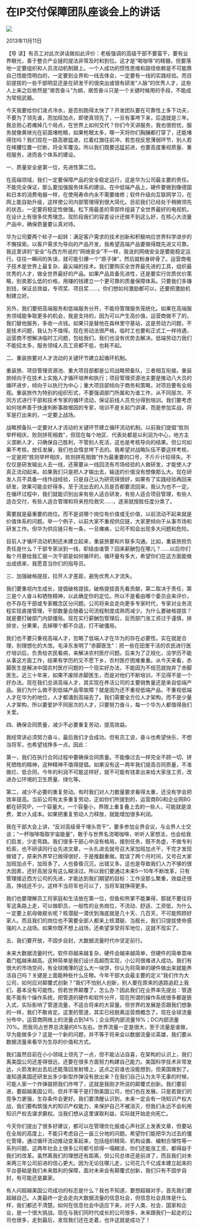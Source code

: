 # 在IP交付保障团队座谈会上的讲话
<img class="pv" src="https://api.visitor.plantree.me/visitor-badge/pv?namespace=plantree.me&key=renzhengfei-speeches/./docs/speeches/2013/11/在IP交付保障团队座谈会上的讲话.md">


2013年11月11日



【导  读】有员工对此次讲话做如此评价：老板强调的高级干部不要蛮干，要有业界眼光，善于整合产业链的提法非常及时和到位。这才是“喝咖啡”的精髓，但要落地一定要组织和人员流动机制跟上。一个人成功的惯性思维和路径依赖是不可能靠自己悟能悟明白的，一定要到业界和一线去体会，一定要有一线的实践经验。而目前提拔的一些干部明显还是在研发干的很突出或很有研发“人脉”的优秀人才，这些人上来之后依然是“艰苦奋斗”为纲，艰苦奋斗只是一个关键时候用的手段，不能成为常规武器。



今天我要给你们泼点冷水，是否别跑得太快了？开发团队要在可靠性上多下功夫，不要为了领先谁，而加班加点，即使真领先了，一旦有事垮下来，后退就是三年。我总担心若瘫掉几个局点，在世界上如何交代？你们今天讲服务，我也很担忧，服务就像黄继光在前面堵枪眼，如果枪眼太多，哪一天将你们胸脯都打穿了，还能堵得住吗？我们现在一路高歌猛进，扛着红旗往前冲，若忽视反思薄弱环节，别人若在峰腰位置一拦断，将全军覆没。所以我们既要迅猛前进，也要高度重视质量、重视服务，进而各个体系的建设。

一、质量安全是第一位，先进性第二位。

在高端领域，我们一定要保障产品的安全稳定运行，这是华为公司最主要的责任。不能完全保证，那么要加强服务体系的建设。在中低端产品上，硬件要做到像德国和日本的消费电器一样，在使用寿命内永不需要维修；软件升级向互联网学习，在网上能自助升级，这样使公司内部管理得到很大简化。目前我们已经处于稍微领先的状态，一定要将稳定性做强。松下用最差的零部件组装了全世界最好的电视机，在设计上有很多优秀理念。现阶段我们的容差设计还做不到这么好，在核心大流量产品中，确保质量要认真对待。

华为公司要两个轮子一起转：满足客户需求的技术创新和积极响应世界科学进步的不懈探索。以客户需求为导向的产品开发，我希望高端产品要做得既先进又可靠。我这里讲的“安全”与西方所说的“网络安全”不一样，我说的网络安全是要能稳定运行。往往一瞬间的失误，就可能引爆一个“原子弹”，然后就粉身碎骨了。运营商电子技术是世界上最复杂、最尖端的技术。我们要购买全世界最先进的工具，组织最优秀的人才，做全世界最好的产品。如果产品具备先进性，还是要实行优质优价策略，别卖那么低的价格，用赚的钱建立一个更可靠的质量保障体系。只要我们多赚到钱，保证总效益，专项奖、项目奖……，你们想如何激励都可以，还要把激励机制建立好。

另外，我们要把高端服务和低端服务分开，不能将管理服务笼统化。如果在高端服务领域能争取更多的机会，我是支持的，因为可以产生高价值，运营商做不了的，我们替他服务，多收一点钱。如果只是替他在森林里守基站，这是劳动力问题，不是技术问题，我认为不值得。现在劳动法很严格，临时工也要和正式工一样待遇，运营商不想解决临时工问题，包给我们，我们也没有优势去解决。低端劳动力我们不能招太多，服务领域人员工资都不低，也耗不起。

二、重装旅要对人才流动的关键环节建立起循环机制。

重装旅、项目管理资源池、重大项目部都是公司战略预备队，三者相互衔接。重装旅倾向于在技术上实施人才循环培养和执行；项目管理资源池主要是推动八大员的循环进步，倾向于以执行为中心；重大项目部倾向于商务和策略，对项目要有全局观。重装旅作为特别的组织形式，不要强调部门所属和为谁工作，从不同层次、不同方式进行干部和技术专家的循环流动，保证前线人员充分得到培训。我们要考虑如何培养善于快速判断事故根因的专家，培训不是关起门讲课，而是参加实战，将军是打出来的，一定要上战场。

战略预备队一定要对人才流动的关键环节建立循环流动机制。以前我们提倡“胜则举杯相庆，败则拼死相救”，但现在每个地区、代表处都是以利润为中心，地方主义垄断人才，只确保自己胜利，不管别人死活，这也是考核导向的结果。但公司如果不考核，放任发展，我们也会惰怠垮下去的。我希望对战略队伍不要这样考核，一定是把“胜则举杯相庆，败则拼死相救”作为最重要的口号，不斤斤计较得失。不仅仅是研发输出人去一线，还需要从一线回流有市场经验的人做研发，才能使人才真正流动起来。如果我们只是把人才输出去，输送的价值没有想像那么大。现在研发人员不具备一线作战经验，只是自己认为研究得很好，如果有了实践经验再回来研发，效果可能会好得多。至于流出去的人员是否都要流回来，我认为也不一定。在循环过程中，我们就能识别出来有些人适合研发，有些人适合项目管理，有些人适合交付，有些人适合管理和将来抢险救灾……，逐渐就按胜任度分类了。

需要就是最重要的岗位。而不是说哪个岗位有价值或无价值，以前流动不起来就是价值体系的问题。举一个例子，以前大家不重视供应链，大家更倾向于从事市场和研发工作。但华为供应链只有一条，一旦瘫痪，公司不知会出现多大问题和危险。

目前人才循环流动机制还未建立起来，重装旅要和片联多沟通。比如，重装旅担负责任是什么？干部专家派到一线，职级由谁管？回来薪酬包在哪儿？……以后你们每个月要给我汇报一次干部是如何循环的，循环量有多大，希望你们在这方面能做出成绩来，我愿意当你们的指导员。

三、加强破格提拔，拉开人才差距，避免优秀人才流失。

我们要重视内生成长，提倡破格提拔。破格提拔首先看贡献，第二取决于责任，第三是个人奋斗和牺牲精神，以此确定你的定位。所以不是看由哪个委员会来评价，也不存在干部或专家概念区分问题。公司将来会走向更多专家时代，专家对业务流程实现直接管理，干部数量会随着公司流程制度成熟而减少。为什么要破格提拔？就是要打破部门内部僵局。现在实行薪酬包管理后，反而部门涨工资过于谨慎，排排坐，分果果，去掉哪个都不合适，打不破僵局。

我们也不要只重视高端人才，忽略了低端人才在华为的存在必要性。实在就是合理，别理想化的大改。毛泽东发明了“赤脚医生”：把一些在田里干活的农民进行医疗培训后，负责给农民看病，来解决农村医疗问题。后来为了正规化，没学历不能从事这方面工作，结果有学历的又不愿下乡，农村医疗困难重重。从今天来看，赤脚医生是解决中国农村医疗问题的一个现实好办法，不能因为不规范就抛弃了赤脚医生。近三十年来，如果不废除赤脚医生，而是对他们不断培训，不见得不是一个好办法。现在我们总讲高端人才，其实现在养活公司的主要销售量还是来自低端产品。我们为什么做不到低端产品零故障？就是因为还不重视低端产品，不重视低端人才在华为的地位，人才都涌到高端去了。我们需要全方位人才架构，而不是少量人才架构，所以要爱护不同层次的人才，只要努力奋斗，每一个华为人都值得我们关爱。

四、确保合同质量，减少不必要重复劳动，提高效益。

我经常讲必须努力奋斗，最后我们才会成功。但有员工说，奋斗也希望快乐，不想当将军，也希望钱挣多一点。因此：

第一，我们在执行合同过程中要确保合同质量。不能像过去一样完全不顾一切、拼死牺牲的精神，这种精神不值得提倡。如果没有这一两年我们提高合同质量，不准做烂、低合同，今年的利润不可能这样好，就不可能有钱拿出来给大家涨工资，改进办公环境的卫生质量、绿化等。

第二，减少不必要的重复劳动。有时我们对人力数量要求看得太重，还没有学会把效率提高。当前公司有太多重复劳动，正如你们所提到的，运营商BG和企业网BG都在研究IP，一个容量大，一个容量小，界限上重复叠上去的一些人，可能就是浪费，累计入成本。如果把重复劳动人力释放，就能增加很多利润。

我在干部大会上讲，“反对高级骨干埋头苦干”，要多参加业界会议，与业界人士交谈；“一杯咖啡吸取宇宙能量”，敢于与世界名流喝咖啡，听听人家想法，也会给我们启发，少走弯路。我们很多干部心中没有格局，接到任务，既不务虚，不做专利检索，也不研读同行业先进文章，一头扎进去就号召大家加班加点干，干完才发现做错了，原来外界早已做得很好，于是推翻重做。耽误了两个月时间，又号召大家加班加点干，加班多了，人也昏昏沉沉，出错又多。这也是导致我们人力不够的很大因素，还好高层没有这么糊涂过。所以我们要通过未来5—10年不断改革，只有管理接近西方公司的先进，才能达到我们期望的目标：工作没那么繁重，效益还很高，挣钱还不少。这样不当将军也可以了，当将军就挣得更多。

我们也要理解员工将家庭和生活放在第一位，但鱼和熊掌不能兼得，那就不要往将军这条路上走，可以做职员，一般性的业务岗位，不流动、舒适、工资低，为什么一定要上航母做舰长呢？核潜艇一潜伏到海底就是几十天、几百天，不可能照顾好家人。而且我们的岗位也不需要全部人都来上核潜艇、当舰长，我们只提拔使命感强的人上战场。如果你既不想上战场，还希望享受将军地位，这就不现实了。

五、我们要开放，不固步自封，大数据流量时代中坚定前行。

未来大数据流量时代，软件将越来越复杂，硬件会越来越简单，但硬件的简单意味着门槛越来越高。这种简单是我们设计高超而实现，小公司很难进入成功。我们有很大的市场空间，有全球摊薄的这么大一块饼，你认为将简单的硬件做出来就能养活自己吗？关键是上面能种些什么庄稼。今年干部大会最主要的定义“我们作为大公司，如何应对颠覆式创新？”我们不怕别人创新，别人要在原来的道路追赶上我们，基本没有可能性。但若世界颠覆了，怎么办？因此我们在业界率先提出：管道能不能有个操作系统，把管道的硬件和软件分开，现在所谓的操作系统很多都是嵌入式，实际影响了管道流量，不适合将来的大容量。但世界的发展是否跟我们想象的一样，我们不敢肯定。这里的管道，其实已经脱离运营商概念了。现在全球流量分布中，运营商网络上的流量占到14%；企业网内部流量16%；DC内部流量70%。而我司占世界总流量的6%左右。世界流量一定是很大，至于流量是谁做，华为能做多少？这是一个新的问题，并不等于将来会以数据流量论英雄，我们要从数据流量来看华为生存的价值和方式。

我们虽然目前在小小领域上领先了一点，但不能沾沾自喜，在架构的认识上，我们离美国公司还差得很远，还要在很多方面努力构建自己能力。美国科学技术非常发达，火箭发射出去后还能落回发射塔上，这点之前谁也没能想到，但美国做到了。谁知道美国还研发出多少新型炸弹没有放出来？在我们自己认为太平无事的时候，可能人家一个炸弹就把我们炸垮了，这就是我刚才所说的颠覆式创新。我们要前进，要超越美国公司，但并不等于是打倒美国公司，他们也在发展。只是若我们的竞争力更强，生存条件会更好。我们要清醒认识到，未来一定会有一场知识产权大战，我们要构筑强大的知识产权能力，来保护自己不被消灭，但我们永远不会利用知识产权去谋求霸权。当我们想从这里谋取利益，实际就开始走向死亡。

今天你们提出了很多好建议，都可以在管理优化报或心声社区上发表文章，但要站在全局的高度上，不能只考虑自己一亩三分地的问题。希望你们能把华为过去的僵化管理，通过循环流动推动变革起来，包括组织精简、机构设置、编制合理性等一系列问题。这两年社会上很多公司都亏损得一塌糊涂，你们还能涨工资，都得益于我们的改革。虽然离我们的理想还有距离，但公司总体还是前进了，而且我们对未来两三年公司前进的信心更大。因为无论往哪儿走，公司花几千亿成本建立起来的平台基础是我们未来胜利的保障，面对未来会有颠覆式创新，我们只有不固步自封，有可能还是赢家。

有人问超越美国公司成功的标志是什么？我也不知道，要想超越对手，首先我们要超越自己。人类最终一定会走向大数据流量的信息社会，但信息社会具体是什么样，我们都还不清楚。如何在信息社会中适应下来，对于人类、社会、国家和企业，是一个很大挑战。现在与我们同时代成长的公司很多，未来跟我们一起走的公司也很多，走到最后，发现我们还在走着，也许这就是成功了！
